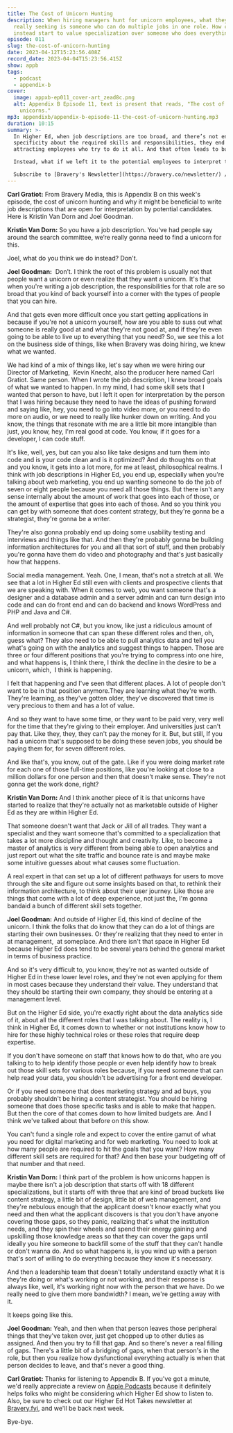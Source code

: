 ```yaml
---
title: The Cost of Unicorn Hunting
description: When hiring managers hunt for unicorn employees, what they’re
  really seeking is someone who can do multiple jobs in one role. How can we
  instead start to value specialization over someone who does everything?
episode: 011
slug: the-cost-of-unicorn-hunting
date: 2023-04-12T15:23:56.408Z
record_date: 2023-04-04T15:23:56.415Z
show: appb
tags:
  - podcast
  - appendix-b
cover:
  image: appxb-ep011_cover-art_zead8c.png
  alt: Appendix B Episode 11, text is present that reads, "The cost of hunting
    unicorns."
mp3: appendixb/appendix-b-episode-11-the-cost-of-unicorn-hunting.mp3
duration: 10:15
summary: >-
  In Higher Ed, when job descriptions are too broad, and there’s not enough
  specificity about the required skills and responsibilities, they end up
  attracting employees who try to do it all. And that often leads to burnout.

  Instead, what if we left it to the potential employees to interpret the roles? What if we let them guide and shape the roles over time? Joel and Kristin think this will happen more and more as folks realize their worth and the value of their time.

  Subscribe to [Bravery's Newsletter](https://bravery.co/newsletter/) / [Follow Joel](https://www.linkedin.com/in/joelgoodman/) / [Follow Kristin](https://www.linkedin.com/in/kristinvandorn/) / Check out the [Bravery YouTube Channel](https://www.youtube.com/@BraveryMedia)
---
```

**Carl Gratiot:** From Bravery Media, this is Appendix B on this week's episode, the cost of unicorn hunting and why it might be beneficial to write job descriptions that are open for interpretation by potential candidates. Here is Kristin Van Dorn and Joel Goodman. 

**Kristin Van Dorn:** So you have a job description. You've had people say around the search committee, we’re really gonna need to find a unicorn for this.

Joel, what do you think we do instead? Don't. 

**Joel Goodman:**  Don’t. I think the root of this problem is usually not that people want a unicorn or even realize that they want a unicorn. It's that when you're writing a job description, the responsibilities for that role are so broad that you kind of back yourself into a corner with the types of people that you can hire.

And that gets even more difficult once you start getting applications in because if you're not a unicorn yourself, how are you able to suss out what someone is really good at and what they're not good at, and if they're even going to be able to live up to everything that you need? So, we see this a lot on the business side of things, like when Bravery was doing hiring, we knew what we wanted.

We had kind of a mix of things like, let's say when we were hiring our Director of Marketing,  Kevin Knecht, also the producer here named Carl Gratiot. Same person. When I wrote the job description, I knew broad goals of what we wanted to happen. In my mind, I had some skill sets that I wanted that person to have, but I left it open for interpretation by the person that I was hiring because they need to have the ideas of pushing forward and saying like, hey, you need to go into video more, or you need to do more on audio, or we need to really like hunker down on writing. And you know, the things that resonate with me are a little bit more intangible than just, you know, hey, I'm real good at code. You know, if it goes for a developer, I can code stuff.

It's like, well, yes, but can you also like take designs and turn them into code and is your code clean and is it optimized? And do thoughts on that and you know, it gets into a lot more, for me at least, philosophical realms. I think with job descriptions in Higher Ed, you end up, especially when you're talking about web marketing, you end up wanting someone to do the job of seven or eight people because you need all those things. But there isn't any sense internally about the amount of work that goes into each of those, or the amount of expertise that goes into each of those. And so you think you can get by with someone that does content strategy, but they're gonna be a strategist, they're gonna be a writer.

They're also gonna probably end up doing some usability testing and interviews and things like that. And then they're probably gonna be building information architectures for you and all that sort of stuff, and then probably you're gonna have them do video and photography and that's just basically how that happens.

Social media management. Yeah. One, I mean, that's not a stretch at all. We see that a lot in Higher Ed still even with clients and prospective clients that we are speaking with. When it comes to web, you want someone that's a designer and a database admin and a server admin and can turn design into code and can do front end and can do backend and knows WordPress and PHP and Java and C#.

And well probably not C#, but you know, like just a ridiculous amount of information in someone that can span these different roles and then, oh, guess what? They also need to be able to pull analytics data and tell you what's going on with the analytics and suggest things to happen. Those are three or four different positions that you're trying to compress into one hire, and what happens is, I think there, I think the decline in the desire to be a unicorn, which,  I think is happening.

I felt that happening and I've seen that different places. A lot of people don't want to be in that position anymore.They are learning what they're worth. They're learning, as they've gotten older, they've discovered that time is very precious to them and has a lot of value.

And so they want to have some time, or they want to be paid very, very well for the time that they're giving to their employer. And universities just can't pay that. Like they, they, they can't pay the money for it. But, but still, If you had a unicorn that's supposed to be doing these seven jobs, you should be paying them for, for seven different roles.

And like that's, you know, out of the gate. Like if you were doing market rate for each one of those full-time positions, like you're looking at close to a million dollars for one person and then that doesn't make sense. They're not gonna get the work done, right?

**Kristin Van Dorn:** And I think another piece of it is that unicorns have started to realize that they're actually not as marketable outside of Higher Ed as they are within Higher Ed.

That someone doesn't want that Jack or Jill of all trades. They want a specialist and they want someone that's committed to a specialization that takes a lot more discipline and thought and creativity. Like, to become a master of analytics is very different from being able to open analytics and just report out what the site traffic and bounce rate is and maybe make some intuitive guesses about what causes some fluctuation.

A real expert in that can set up a lot of different pathways for users to move through the site and figure out some insights based on that, to rethink their information architecture, to think about their user journey. Like those are things that come with a lot of deep experience, not just the, I'm gonna bandaid a bunch of different skill sets together.

**Joel Goodman:** And outside of Higher Ed, this kind of decline of the unicorn. I think the folks that do know that they can do a lot of things are starting their own businesses. Or they're realizing that they need to enter in at management,  at someplace. And there isn't that space in Higher Ed because Higher Ed does tend to be several years behind the general market in terms of business practice.

And so it's very difficult to, you know, they're not as wanted outside of Higher Ed in these lower level roles, and they're not even applying for them in most cases because they understand their value. They understand that they should be starting their own company, they should be entering at a management level.

But on the Higher Ed side, you're exactly right about the data analytics side of it, about all the different roles that I was talking about. The reality is, I think in Higher Ed, it comes down to whether or not institutions know how to hire for these highly technical roles or these roles that require deep expertise.

If you don't have someone on staff that knows how to do that, who are you talking to to help identify those people or even help identify how to break out those skill sets for various roles because, if you need someone that can help read your data, you shouldn't be advertising for a front end developer.

Or if you need someone that does marketing strategy and ad buys, you probably shouldn't be hiring a content strategist. You should be hiring someone that does those specific tasks and is able to make that happen. But then the core of that comes down to how limited budgets are. And I think we've talked about that before on this show.

You can't fund a single role and expect to cover the entire gamut of what you need for digital marketing and for web marketing. You need to look at how many people are required to hit the goals that you want? How many different skill sets are required for that? And then base your budgeting off of that number and that need.

**Kristin Van Dorn:** I think part of the problem is how unicorns happen is maybe there isn't a job description that starts off with 18 different specializations, but it starts off with three that are kind of broad buckets like content strategy, a little bit of design, little bit of web management, and they're nebulous enough that the applicant doesn't know exactly what you need and then what the applicant discovers is that you don't have anyone covering those gaps, so they panic, realizing that's what the institution needs, and they spin their wheels and spend their energy gaining and upskilling those knowledge areas so that they can cover the gaps until ideally you hire someone to backfill some of the stuff that they can't handle or don't wanna do. And so what happens is, is you wind up with a person that's sort of willing to do everything because they know it's necessary.

And then a leadership team that doesn't totally understand exactly what it is they're doing or what's working or not working, and their response is always like, well, it's working right now with the person that we have. Do we really need to give them more bandwidth? I mean, we're getting away with it.

It keeps going like this. 

**Joel Goodman:** Yeah, and then when that person leaves those peripheral things that they've taken over, just get chopped up to other duties as assigned. And then you try to fill that gap. And so there's never a real filling of gaps. There's a little bit of a bridging of gaps, when that person's in the role, but then you realize how dysfunctional everything actually is when that person decides to leave, and that's never a good thing.

**Carl Gratiot:** Thanks for listening to Appendix B. If you've got a minute, we'd really appreciate a review on [Apple Podcasts](https://podcasts.apple.com/us/podcast/appendix-b/id1672064420) because it definitely helps folks who might be considering which Higher Ed show to listen to. Also, be sure to check out our Higher Ed Hot Takes newsletter at [Bravery.fyi](https://bravery.co/newsletter//), and we'll be back next week.

Bye-bye.